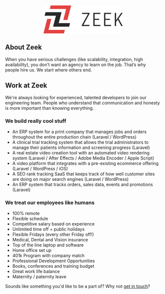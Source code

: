 <p align="center"><a href="https://zeek.com" target="_blank"><img src="https://github.com/zeekinteractive/.github/blob/main/docs/images/zeek.png?raw=true" width="257"></a></p>

## About Zeek

When you have serious challenges (like scalability, integration, high availability), you don’t want an agency to learn on the job. That’s why people hire us. We start where others end. 

## Work at Zeek

We're always looking for experienced, talented developers to join our engineering team. People who understand that communication and honesty is more important than knowing everything.

### We build really cool stuff

- An ERP system for a print company that manages jobs and orders throughout the entire production chain (Laravel / WordPress)
- A clinical trial tracking system that allows the trial administrators to manage their patients information and screening progress (Laravel)
- A real estate video creation tool with an automated video rendering system (Laravel / After Effects / Adobe Media Encoder / Apple Script)
- A video platform that integrates with a pre-existing ecommerce offering (Laravel / WordPress / iOS)
- A SEO rank tracking SaaS that keeps track of how well customer sites are doing on major search engines (Laravel / WordPress)
- An ERP system that tracks orders, sales data, events and promotions (Laravel)

### We treat our employees like humans

- 100% remote
- Flexible schedule
- Competitive salary based on experience
- Unlimited time off + public holidays
- Flexible Fridays (every other Friday off!)
- Medical, Dental and Vision insurance
- Top of the line laptop and software
- Home office set up
- 401k Program with company match
- Professional Development Opportunities
- Books, conferences and training budget
- Great work life balance
- Maternity / paternity leave

Sounds like something you'd like to be a part of? Why not [get in touch](https://zeek.com/careers)?
